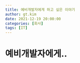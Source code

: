 ```yaml
---
title: 예비개발자에게 하고 싶은 이야기
author: gt.kim
date: 2021-12-19 20:00:00
categories: [회사]
tags: [IT]
---
```


# 예비개발자에게..